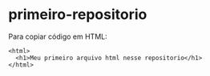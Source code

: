 # primeiro-repositorio

Para copiar código em HTML:
```
<html>
  <h1>Meu primeiro arquivo html nesse repositorio</h1>
</html>
```
